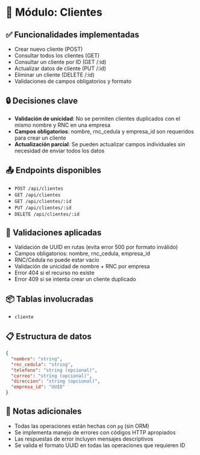 # 👥 Módulo: Clientes

## ✅ Funcionalidades implementadas

- Crear nuevo cliente (POST)
- Consultar todos los clientes (GET)
- Consultar un cliente por ID (GET /:id)
- Actualizar datos de cliente (PUT /:id)
- Eliminar un cliente (DELETE /:id)
- Validaciones de campos obligatorios y formato

## 🔒 Decisiones clave

- **Validación de unicidad**: No se permiten clientes duplicados con el mismo nombre y RNC en una empresa
- **Campos obligatorios**: nombre, rnc_cedula y empresa_id son requeridos para crear un cliente
- **Actualización parcial**: Se pueden actualizar campos individuales sin necesidad de enviar todos los datos

## 📤 Endpoints disponibles

- `POST /api/clientes`
- `GET /api/clientes`
- `GET /api/clientes/:id`
- `PUT /api/clientes/:id`
- `DELETE /api/clientes/:id`

## 🧪 Validaciones aplicadas

- Validación de UUID en rutas (evita error 500 por formato inválido)
- Campos obligatorios: nombre, rnc_cedula, empresa_id
- RNC/Cédula no puede estar vacío
- Validación de unicidad de nombre + RNC por empresa
- Error 404 si el recurso no existe
- Error 409 si se intenta crear un cliente duplicado

## 📦 Tablas involucradas

- `cliente`

## 📋 Estructura de datos

```json
{
  "nombre": "string",
  "rnc_cedula": "string",
  "telefono": "string (opcional)",
  "correo": "string (opcional)",
  "direccion": "string (opcional)",
  "empresa_id": "UUID"
}
```

## 📌 Notas adicionales

- Todas las operaciones están hechas con `pg` (sin ORM)
- Se implementa manejo de errores con códigos HTTP apropiados
- Las respuestas de error incluyen mensajes descriptivos
- Se valida el formato UUID en todas las operaciones que requieren ID
